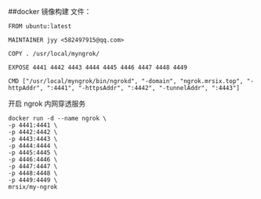 ##docker 镜像构建 文件：

    FROM ubuntu:latest

    MAINTAINER jyy <582497915@qq.com>

    COPY . /usr/local/myngrok/

    EXPOSE 4441 4442 4443 4444 4445 4446 4447 4448 4449

    CMD ["/usr/local/myngrok/bin/ngrokd", "-domain", "ngrok.mrsix.top", "-httpAddr", ":4441", "-httpsAddr", ":4442", "-tunnelAddr", ":4443"]

开启 ngrok 内网穿透服务

    docker run -d --name ngrok \
    -p 4441:4441 \
    -p 4442:4442 \
    -p 4443:4443 \
    -p 4444:4444 \
    -p 4445:4445 \
    -p 4446:4446 \
    -p 4447:4447 \
    -p 4448:4448 \
    -p 4449:4449 \
    mrsix/my-ngrok



